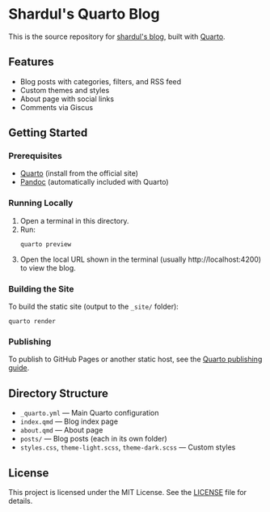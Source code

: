 # Shardul's Quarto Blog

This is the source repository for [shardul's blog](https://sharduljunagade.github.io/blog/), built with [Quarto](https://quarto.org/).

## Features
- Blog posts with categories, filters, and RSS feed
- Custom themes and styles
- About page with social links
- Comments via Giscus

## Getting Started

### Prerequisites
- [Quarto](https://quarto.org/docs/get-started/) (install from the official site)
- [Pandoc](https://pandoc.org/) (automatically included with Quarto)

### Running Locally
1. Open a terminal in this directory.
2. Run:
   ```
   quarto preview
   ```
3. Open the local URL shown in the terminal (usually http://localhost:4200) to view the blog.

### Building the Site
To build the static site (output to the `_site/` folder):
```
quarto render
```

### Publishing
To publish to GitHub Pages or another static host, see the [Quarto publishing guide](https://quarto.org/docs/publishing/).

## Directory Structure
- `_quarto.yml` — Main Quarto configuration
- `index.qmd` — Blog index page
- `about.qmd` — About page
- `posts/` — Blog posts (each in its own folder)
- `styles.css`, `theme-light.scss`, `theme-dark.scss` — Custom styles

## License
This project is licensed under the MIT License. See the [LICENSE](LICENSE) file for details.



